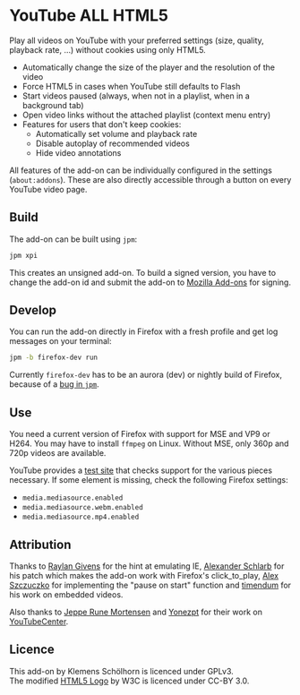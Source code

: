 # YouTube ALL HTML5

Play all videos on YouTube with your preferred settings (size, quality,
playback rate, …) without cookies using only HTML5.

* Automatically change the size of the player and the resolution of the video
* Force HTML5 in cases when YouTube still defaults to Flash
* Start videos paused (always, when not in a playlist, when in a background tab)
* Open video links without the attached playlist (context menu entry)
* Features for users that don't keep cookies:
  * Automatically set volume and playback rate
  * Disable autoplay of recommended videos
  * Hide video annotations

All features of the add-on can be individually configured in the settings
(`about:addons`). These are also directly accessible through a button on every
YouTube video page.

## Build

The add-on can be built using `jpm`:

```sh
jpm xpi
```

This creates an unsigned add-on. To build a signed version, you have to change
the add-on id and submit the add-on to [Mozilla Add-ons][amo] for signing.

## Develop

You can run the add-on directly in Firefox with a fresh profile and get log
messages on your terminal:

```sh
jpm -b firefox-dev run
```

Currently `firefox-dev` has to be an aurora (dev) or nightly build of Firefox,
because of a [bug in `jpm`][jpm-468].

## Use

You need a current version of Firefox with support for MSE and VP9 or H264. You
may have to install `ffmpeg` on Linux. Without MSE, only 360p and 720p videos
are available.

YouTube provides a [test site] that checks support for the various pieces
necessary. If some element is missing, check the following Firefox settings:

* `media.mediasource.enabled`
* `media.mediasource.webm.enabled`
* `media.mediasource.mp4.enabled`

## Attribution

Thanks to [Raylan Givens][rg] for the hint at emulating IE,
[Alexander Schlarb][as] for his patch which makes the add-on work with
Firefox's click_to_play, [Alex Szczuczko][aszc] for implementing the "pause on
start" function and [timendum][timendum] for his work on embedded videos.

Also thanks to [Jeppe Rune Mortensen][YePpHa] and [Yonezpt] for their work on
[YouTubeCenter][ytc].

## Licence

This add-on by Klemens Schölhorn is licenced under GPLv3.<br />
The modified [HTML5 Logo][w3c] by W3C is licenced under CC-BY 3.0.

[w3c]: http://www.w3.org/html/logo/
[rg]: https://addons.mozilla.org/de/firefox/user/Cullen-Bohannon/
[as]: https://github.com/alexander255
[aszc]: https://github.com/ASzc
[timendum]: https://github.com/timendum
[YePpHa]: https://github.com/YePpHa
[Yonezpt]: https://github.com/Yonezpt
[ytc]: https://github.com/YePpHa/YouTubeCenter
[jpm-468]: https://github.com/mozilla-jetpack/jpm/issues/468
[amo]: https://addons.mozilla.org/
[test site]: https://www.youtube.com/html5
